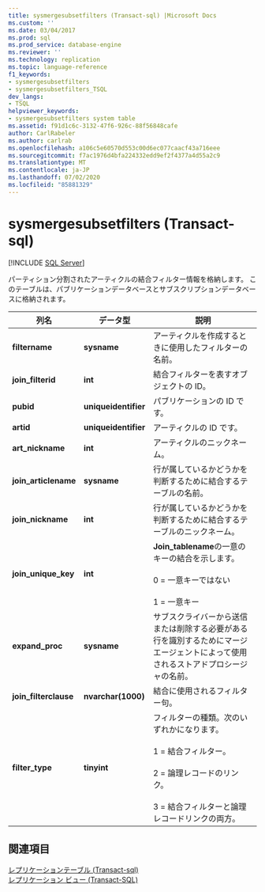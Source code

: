 ```yaml
---
title: sysmergesubsetfilters (Transact-sql) |Microsoft Docs
ms.custom: ''
ms.date: 03/04/2017
ms.prod: sql
ms.prod_service: database-engine
ms.reviewer: ''
ms.technology: replication
ms.topic: language-reference
f1_keywords:
- sysmergesubsetfilters
- sysmergesubsetfilters_TSQL
dev_langs:
- TSQL
helpviewer_keywords:
- sysmergesubsetfilters system table
ms.assetid: f91d1c6c-3132-47f6-926c-88f56848cafe
author: CarlRabeler
ms.author: carlrab
ms.openlocfilehash: a106c5e60570d553c00d6ec077caacf43a716eee
ms.sourcegitcommit: f7ac1976d4bfa224332edd9ef2f4377a4d55a2c9
ms.translationtype: MT
ms.contentlocale: ja-JP
ms.lasthandoff: 07/02/2020
ms.locfileid: "85881329"
---
```

# <a name="sysmergesubsetfilters-transact-sql"></a>sysmergesubsetfilters (Transact-sql)
[!INCLUDE [SQL Server](../../includes/applies-to-version/sqlserver.md)]

  パーティション分割されたアーティクルの結合フィルター情報を格納します。 このテーブルは、パブリケーションデータベースとサブスクリプションデータベースに格納されます。  
  
|列名|データ型|説明|  
|-----------------|---------------|-----------------|  
|**filtername**|**sysname**|アーティクルを作成するときに使用したフィルターの名前。|  
|**join_filterid**|**int**|結合フィルターを表すオブジェクトの ID。|  
|**pubid**|**uniqueidentifier**|パブリケーションの ID です。|  
|**artid**|**uniqueidentifier**|アーティクルの ID です。|  
|**art_nickname**|**int**|アーティクルのニックネーム。|  
|**join_articlename**|**sysname**|行が属しているかどうかを判断するために結合するテーブルの名前。|  
|**join_nickname**|**int**|行が属しているかどうかを判断するために結合するテーブルのニックネーム。|  
|**join_unique_key**|**int**|**Join_tablename**の一意のキーの結合を示します。<br /><br /> 0 = 一意キーではない<br /><br /> 1 = 一意キー|  
|**expand_proc**|**sysname**|サブスクライバーから送信または削除する必要がある行を識別するためにマージエージェントによって使用されるストアドプロシージャの名前。|  
|**join_filterclause**|**nvarchar(1000)**|結合に使用されるフィルター句。|  
|**filter_type**|**tinyint**|フィルターの種類。次のいずれかになります。<br /><br /> 1 = 結合フィルター。<br /><br /> 2 = 論理レコードのリンク。<br /><br /> 3 = 結合フィルターと論理レコードリンクの両方。|  
  
## <a name="see-also"></a>関連項目  
 [レプリケーションテーブル &#40;Transact-sql&#41;](../../relational-databases/system-tables/replication-tables-transact-sql.md)   
 [レプリケーション ビュー &#40;Transact-SQL&#41;](../../relational-databases/system-views/replication-views-transact-sql.md)  
  
  
